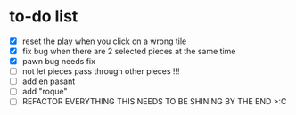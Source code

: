 # to-do list  

 - [x] reset the play when you click on a wrong tile
 - [x] fix bug when there are 2 selected pieces at the same time  
 - [x] pawn bug needs fix  
 - [ ] not let pieces pass through other pieces !!! 
 - [ ] add en pasant  
 - [ ] add "roque"  
 - [ ] REFACTOR EVERYTHING THIS NEEDS TO BE SHINING BY THE END >:C  